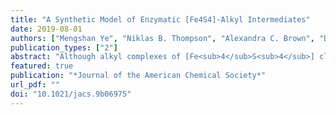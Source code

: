 ```yaml
---
title: "A Synthetic Model of Enzymatic [Fe4S4]-Alkyl Intermediates"
date: 2019-08-01
authors: ["Mengshan Ye", "Niklas B. Thompson", "Alexandra C. Brown", "Daniel L. M. Suess"]
publication_types: ["2"]
abstract: "Although alkyl complexes of [Fe<sub>4</sub>S<sub>4</sub>] clusters have been invoked as intermediates in a number of enzymatic reactions, obtaining a detailed understanding of their reactivity patterns and electronic structures has been difficult owing to their transient nature. To address this challenge, we herein report the synthesis and characterization of a 3:1 site-differentiated [Fe<sub>4</sub>S<sub>4</sub>]<sup>2+</sup>-alkyl cluster. Whereas [Fe<sub>4</sub>S<sub>4</sub>]<sup>2+</sup> clusters typically exhibit pairwise delocalized electronic structures in which each Fe has a formal valence of 2.5+, Mössbauer spectroscopic and computational studies suggest that the highly electron-releasing alkyl group partially localizes the charge distribution within the cubane, an effect that has not been previously observed in tetrahedrally coordinated [Fe<sub>4</sub>S<sub>4</sub>] clusters."
featured: true
publication: "*Journal of the American Chemical Society*"
url_pdf: ""
doi: "10.1021/jacs.9b06975"
---
```

